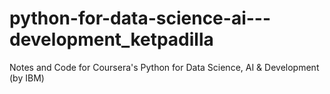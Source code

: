 # python-for-data-science-ai---development_ketpadilla
Notes and Code for Coursera's Python for Data Science, AI &amp; Development (by IBM)

